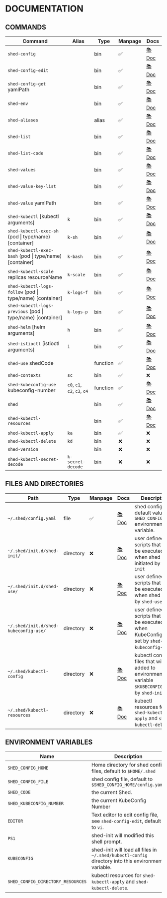 # DOCUMENTATION

## COMMANDS

| Command                                                     | Alias                        | Type     | Manpage | Docs                                   |
| ----------------------------------------------------------- | ---------------------------- | -------- | ------- | -------------------------------------- |
| `shed-config`                                               |                              | bin      | ✅       | [📚 Doc](shed-config.md)                |
| `shed-config-edit`                                          |                              | bin      | ✅       | [📚 Doc](shed-config-edit.md)           |
| `shed-config-get` yamlPath                                  |                              | bin      | ✅       | [📚 Doc](shed-config-get.md)            |
| `shed-env`                                                  |                              | bin      | ✅       | [📚 Doc](shed-env.md)                   |
| `shed-aliases`                                              |                              | alias    | ✅       | [📚 Doc](shed-aliases.md)               |
| `shed-list`                                                 |                              | bin      | ✅       | [📚 Doc](shed-list.md)                  |
| `shed-list-code`                                            |                              | bin      | ✅       | [📚 Doc](shed-list-code.md)             |
| `shed-values`                                               |                              | bin      | ✅       | [📚 Doc](shed-values.md)                |
| `shed-value-key-list`                                       |                              | bin      | ✅       | [📚 Doc](shed-value-key-list.md)        |
| `shed-value` yamlPath                                       |                              | bin      | ✅       | [📚 Doc](shed-value.md)                 |
| `shed-kubectl` [kubectl arguments]                          | `k`                          | bin      | ✅       | [📚 Doc](shed-kubectl.md)               |
| `shed-kubectl-exec-sh` (pod \| type/name) [container]       | `k-sh`                       | bin      | ✅       | [📚 Doc](shed-kubectl-exec-sh.md)       |
| `shed-kubectl-exec-bash` (pod \| type/name) [container]     | `k-bash`                     | bin      | ✅       | [📚 Doc](shed-kubectl-exec-bash.md)     |
| `shed-kubectl-scale` replicas resourceName                  | `k-scale`                    | bin      | ✅       | [📚 Doc](shed-kubectl-scale.md)         |
| `shed-kubectl-logs-follow` (pod \| type/name) [container]   | `k-logs-f`                   | bin      | ✅       | [📚 Doc](shed-kubectl-logs-follow.md)   |
| `shed-kubectl-logs-previous` (pod \| type/name) [container] | `k-logs-p`                   | bin      | ✅       | [📚 Doc](shed-kubectl-logs-previous.md) |
| `shed-helm` [helm arguments]                                | `h`                          | bin      | ✅       | [📚 Doc](shed-helm.md)                  |
| `shed-istioctl` [istioctl arguments]                        | `i`                          | bin      | ✅       | [📚 Doc](shed-istioctl.md)              |
| `shed-use` shedCode                                         |                              | function | ✅       | [📚 Doc](shed-use.md)                   |
| `shed-contexts`                                             | `sc`                         | bin      | ✅       | ❌                                      |
| `shed-kubeconfig-use` kubeconfig-number                     | `c0`, `c1`, `c2`, `c3`, `c4` | function | ✅       | [📚 Doc](shed-kubeconfig-use.md)        |
| `shed`                                                      |                              | bin      | ✅       | [📚 Doc](shed.md)                       |
| `shed-kubectl-resources`                                    |                              | bin      | ✅       | [📚 Doc](shed-kubectl-resources.md)     |
| `shed-kubectl-apply`                                        | `ka`                         | bin      | ✅       | ❌                                      |
| `shed-kubectl-delete`                                       | `kd`                         | bin      | ❌       | ❌                                      |
| `shed-version`                                              |                              | bin      | ❌       | ❌                                      |
| `shed-kubectl-secret-decode`                                | `k-secret-decode`            | bin      | ❌       | ❌                                      |

## FILES AND DIRECTORIES

| Path                                  | Type      | Manpage | Docs                                             | Description                                                                                      |
| ------------------------------------- | --------- | ------- | ------------------------------------------------ | ------------------------------------------------------------------------------------------------ |
| `~/.shed/config.yaml`                 | file      | ✅       | [📚 Doc](file-shed-config.yaml.md)                | shed config file, default value of `SHED_CONFIG_FILE` environment variable.                      |
| `~/.shed/init.d/shed-init/`           | directory | ❌       | [📚 Doc](directory-init.d-shed-init.md)           | user defined scripts that will be executed when shed is initiated by `shed-init`                 |
| `~/.shed/init.d/shed-use/`            | directory | ❌       | [📚 Doc](directory-init.d-shed-use.md)            | user defined scripts that will be executed when shed is set by `shed-use`.                       |
| `~/.shed/init.d/shed-kubeconfig-use/` | directory | ❌       | [📚 Doc](directory-init.d-shed-kubeconfig-use.md) | user defined scripts that will be executed when KubeConfig is set by `shed-kubeconfig-use`.      |
| `~/.shed/kubectl-config`              | directory | ❌       | [📚 Doc](directory-kubectl-config.md)             | kubectl config files that will be added to environment variable `$KUBECONFIG` on by `shed-init`. |
| `~/.shed/kubectl-resources`           | directory | ❌       | [📚 Doc](directory-kubectl-resources.md)          | kubectl resources for `shed-kubectl-apply` and `shed-kubectl-delete`.                            |

## ENVIRONMENT VARIABLES

| Name                              | Description                                                                                         |
| --------------------------------- | --------------------------------------------------------------------------------------------------- |
| `SHED_CONFIG_HOME`                | Home directory for shed config files, default to `$HOME/.shed`                                      |
| `SHED_CONFIG_FILE`                | shed config file, default to `$SHED_CONFIG_HOME/config.yaml`                                        |
| `SHED_CODE`                       | the current Shed.                                                                                   |
| `SHED_KUBECONFIG_NUMBER`          | the current KubeConfig Number                                                                       |
| `EDITOR`                          | Text editor to edit config file, see `shed-config-edit`, default to `vi`.                           |
| `PS1`                             | shed-init will modified this shell prompt.                                                          |
| `KUBECONFIG`                      | shed-init will load all files in `~/.shed/kubectl-config` directory into this environment variable. |
| `SHED_CONFIG_DIRECTORY_RESOURCES` | kubectl resources for `shed-kubectl-apply` and `shed-kubectl-delete`.                               |
